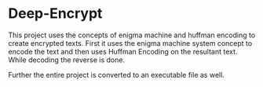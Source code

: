 # Deep-Encrypt

This project uses the concepts of enigma machine and huffman encoding to create encrypted texts.
First it uses the enigma machine system concept to encode the
text and then uses Huffman Encoding on the resultant text. While decoding the reverse is done.

Further the entire project is converted to an executable file as well. 